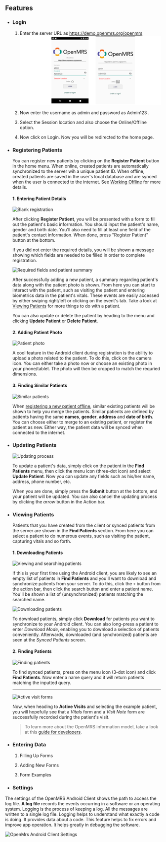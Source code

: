 ## Features
   
* ### Login
   1. Enter the server URL as  https://demo.openmrs.org/openmrs
     ![OpenMRS Android Client Offline login screen](assets/openmrs_android_client_offline_login.png)

   2. Now enter the username as admin and password as Admin123 .
   
   3. Select the Session location and also choose the Online/Offline option.
   
   4. Now click on Login. Now you will be redirected to the home page.
    
    
* ### Registering Patients

  You can register new patients by clicking on the **Register Patient** button in the home menu. When online, created patients are automatically synchronized to the server wih a unique patient ID. When offline, created patients are saved in the user's local database and are synced when the user is connected to the internet. See [Working Offline](#working-offline) for more details.

   #### 1. Entering Patient Details

   <!-- -->

   ![Blank registration](assets/openmrs_android_registering_patients_1.png)

   After clicking **Register Patient**, you will be presented with a form to fill out the patient's basic information. You should input the patient's name, gender and birth date. You'll also need to fill at least one field of the patient's contact information. When done, press "Register Patient" button at the bottom.

   If you did not enter the required details, you will be shown a message showing which fields are needed to be filled in order to complete registration.

   ![Required fields and patient summary](assets/openmrs_android_registering_patients_2.png)

   After successfully adding a new patient, a summary regarding patient's data along with the patient photo is shown. From here you can start to interact with the patient, such as visiting the patient and entering biometrics data in the patient's vitals. These events are easily accessed by either swiping right/left or clicking on the event's tab. Take a look at [Viewing Patients](#viewing-patients) for more things to do with a patient.

   You can also update or delete the patient by heading to the menu and clicking **Update Patient** or **Delete Patient**.

   #### 2. Adding Patient Photo

   ![Patient photo](assets/openmrs_android_registering_patients_3.png)

   A cool feature in the Android client during registration is the ability to upload a photo related to the patient. To do this, click on the camera icon. You can either take a photo now or choose an existing photo in your phone/tablet. The photo will then be cropped to match the requried dimensions.

   #### 3. Finding Similar Patients

   ![Similar patients](assets/openmrs_android_registering_patients_4.png)

   When [registering a new patient offline](#working-offline), similar existing patients will be shown to help you merge the patients. Similar patients are defined by patients having the same **names**, **gender**, **address** and **date of birth**. You can choose either to merge to an existing patient, or register the patient as new. Either way, the patient data will be synced when connected to the internet.

* ### Updating Patients

  ![Updating process](assets/openmrs_android_updating_patients_1.png)

  To update a patient's data, simply click on the patient in the **Find Patients** menu, then click the menu icon (three-dot icon) and select **Update Patient**. Now you can update any fields such as his/her name, address, phone number, etc.

  When you are done, simply press the **Submit** button at the bottom, and your patient will be updated. You can also cancel the updating process by clicking the *arrow* button in the Action bar.

* ### Viewing Patients

   Patients that you have created from the client or synced patients from the server are shown in the **Find Patients** section. From here you can select a patient to do numerous events, such as visiting the patient, capturing vitals and so forth.

   #### 1. Downloading Patients

   ![Viewing and searching patients](assets/openmrs_android_viewing_patients_1.png)

   If this is your first time using the Android client, you are likely to see an empty list of patients in **Find Patients** and you'll want to download and synchronize patients from your server. To do this, click the `+` button from the action bar, then click the search button and enter a patient name. You'll be shown a list of (unsynchronized) patients matching the searched name.

   ![Downloading patients](assets/openmrs_android_viewing_patients_2.png)

   To download patients, simply click **Download** for patients you want to synchronize to your Android client. You can also long-press a patient to enter *Download Mode*, enabling you to download a selection of patients conveniently. Afterwards, downloaded (and synchronized) patients are seen at the *Synced Patients* screen.

   #### 2. Finding Patients

   ![Finding patients](assets/openmrs_android_viewing_patients_3.png)

   To find synced patients, press on the menu icon (3-dot icon) and click **Find Patients**. Now enter a name query and it will return patients matching the inputted query.

   ---

   ![Active visit forms](assets/openmrs_android_viewing_patients_7.png)

   Now, when heading to **Active Visits** and selecting the example patient, you will hopefully see that a *Vitals* form and a *Visit Note* form are successfully recorded during the patient's visit.

   > To learn more about the OpenMRS information model, take a look at this [guide for developers](http://guide.openmrs.org/en/Getting%20Started/openmrs-information-model.html).

* ### Entering Data

   1. Filling Up Forms

   2. Adding New Forms
       <!--Explain how to add forms on the server and basic form structure-->

   3. Form Examples
         
* ### Settings
The settings of the OpenMRS Android Client shows the path to access the log file. **A log file** records the events occurring in a software or an operating system. Logging is the process of keeping a log. All the messages are written to a single log file. Logging helps to understand what exactly a code is doing. It provides data about a code. This feature helps to fix errors and improve app operation. It helps greatly in debugging the software.

![OpenMrs Android Client Settings](assets/openmrs_android_client_user_guide_settings.png)

